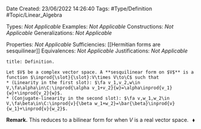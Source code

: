<div class="topSpace"></div>

Date Created: 23/06/2022 14:26:40
Tags: #Type/Definition #Topic/Linear_Algebra

Types: _Not Applicable_
Examples: _Not Applicable_
Constructions: _Not Applicable_
Generalizations: _Not Applicable_

Properties: _Not Applicable_
Sufficiencies: [[Hermitian forms are sesquilinear]]
Equivalences: _Not Applicable_
Justifications: _Not Applicable_

``` ad-Definition
title: Definition.

Let $V$ be a complex vector space. A **sesquilinear form on $V$** is a function $\inprod{\slot}{\slot}:V\times V\to\C$ such that
* (Linearity in the first slot): $\fa v_1,v_2,w\in V,\fa\alpha\in\C:\inprod{\alpha v_1+v_2}{w}=\alpha\inprod{v_1}{w}+\inprod{v_2}{w}$.
* (Conjugate-linearity in the second slot): $\fa v,w_1,w_2\in V,\fa\beta\in\C:\inprod{v}{\beta w_1+w_2}=\bar{\beta}\inprod{v}{w_1}+\inprod{v}{w_2}$.

```

**Remark.** This reduces to a bilinear form for when $V$ is a real vector space.<span style="float:right;">$\blacklozenge$</span>

